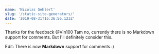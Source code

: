 ```yaml
---
name: 'Nicolas Gehlert'
slug: '/static-site-generators/'
date: '2019-08-31T16:36:56.123Z'
---
```


Thanks for the feedback @Vin100 Tam
no, currently there is no Markdown support for comments. But I'll definitely consider this.

Edit: There is now **Markdown** _support_ for comments :)
